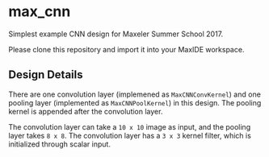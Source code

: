 # max_cnn

Simplest example CNN design for Maxeler Summer School 2017.

Please clone this repository and import it into your MaxIDE workspace.

## Design Details

There are one convolution layer (implemened as `MaxCNNConvKernel`) and one pooling layer (implemented as `MaxCNNPoolKernel`)
in this design.
The pooling kernel is appended after the convolution layer.

The convolution layer can take a `10 x 10` image as input, and the pooling layer takes `8 x 8`.
The convolution layer has a `3 x 3` kernel filter, which is initialized through scalar input.
